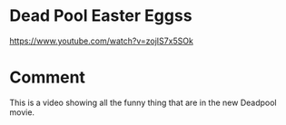 # Dead Pool Easter Eggss
https://www.youtube.com/watch?v=zojIS7x5SOk

# Comment
This is a video showing all the funny thing that are in the new Deadpool movie.
